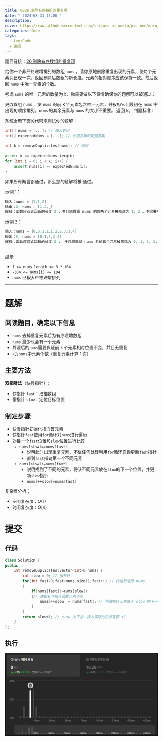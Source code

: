 ```yaml
---
title: 0026.删除有序数组的重复项
date: " 2024-08-31 12:06 "
description: 
cover: https://raw.githubusercontent.com/shigure-no-wokka/pic_bed/main/imgs/family_code.jpg
categories: Code
tags:
  - LeetCode
  - 数组
---
```


题目链接：[26 删除有序数组的重复项](https://leetcode.cn/problems/remove-duplicates-from-sorted-array/description/)

给你一个非严格递增排列的数组 `nums` ，请你原地删除重复出现的元素，使每个元素只出现一次，返回删除后数组的新长度。元素的相对顺序应该保持一致。然后返回 `nums` 中唯一元素的个数。

考虑 `nums` 的唯一元素的数量为 k，你需要做以下事情确保你的题解可以被通过：

更改数组 `nums` ，使 `nums` 的前 k 个元素包含唯一元素，并按照它们最初在 `nums` 中出现的顺序排列。`nums` 的其余元素与 `nums` 的大小不重要。
返回 k。
判题标准：

系统会用下面的代码来测试你的题解：

```cpp
int[] nums = [...]; // 输入数组
int[] expectedNums = [...]; // 长度正确的期望答案

int k = removeDuplicates(nums); // 调用

assert k == expectedNums.length;
for (int i = 0; i < k; i++) {
    assert nums[i] == expectedNums[i];
}
```
如果所有断言都通过，那么您的题解将被 通过。

示例 1：
```cpp
输入：nums = [1,1,2]
输出：2, nums = [1,2,_]
解释：函数应该返回新的长度 2 ，并且原数组 nums 的前两个元素被修改为 1, 2 。不需要考虑数组中超出新长度后面的元素。
```
示例 2：
```cpp
输入：nums = [0,0,1,1,1,2,2,3,3,4]
输出：5, nums = [0,1,2,3,4]
解释：函数应该返回新的长度 5 ， 并且原数组 nums 的前五个元素被修改为 0, 1, 2, 3, 4 。不需要考虑数组中超出新长度后面的元素。
 
```

提示：
- `1 <= nums.length <= 3 * 104`
- `-104 <= nums[i] <= 104`
- `nums` 已按非严格递增排列

<!--more-->

---

# 题解

## 阅读题目，确定以下信息

- `nums` 去掉重复元素后为有序递增数组
- `nums` 最少也会有一个元素
- 处理后的`nums`需要保证前 `k` 个元素相对位置不变，并且无重复
- `k`为`nums`中元素个数（重复元素计算 1 次）


## 主要方法

**双指针法**（快慢指针）:
- 快指针 `fast`：扫描数组
- 慢指针 `slow`：定位目标位置


## 制定步骤

- 快慢指针初始化指向首元素
- 快指针`fast`使用`for`循环对`nums`进行遍历
- 对每一个`fast`位置和`slow`位置进行比较
  - `nums[slow]==nums[fast]`
    - 说明此时出现重复元素，不做任何处理利用`for`循环自动更新`fast`指针
    - 直到`fast`指向第一个不同元素
  - `nums[slow]!=nums[fast]`
    - 说明找到了不同的元素，将该不同元素放在`slow`的下一个位置，并更新`slow`指针
    - `nums[++slow]=nums[fast]`

复杂度分析：
- 空间复杂度：$O(1)$
- 时间复杂度：$O(n)$

# 提交

## 代码
```cpp
class Solution {
public:
    int removeDuplicates(vector<int>& nums) {
        int slow = 0; // 慢指针
        for(int fast=0;fast<nums.size();fast++) // 快指针遍历 nums
        {
            if(nums[fast]!=nums[slow]) 
            {// 快指针与插入位置元素不同
                nums[++slow] = nums[fast]; // 将快指针元素插入 slow 的下一个位置
            }
        }
        return slow+1; // slow 为下标，换为实际的位序需要 +1
    }
};
```
## 执行
![Alt text](0026.删除有序数组的重复项/26.png)
